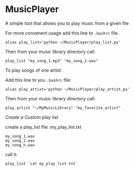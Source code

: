 # MusicPlayer
A simple tool that allows you to play music from a given file

For more convenent usage add this line to `.bashrc` file.

```
alias play_list='python ~/MusicPlayer/play_list.py'
```

Then from your music library directory call:

```
play_list "my_song_1.mp3" "my_song_2.wav"
```

To play songs of one artist:


Add this line to you `.bashrc` file:
```
alias play_artist='python ~/MusicPlayer/play_artist.py'
```

Then from your music library directory call:
```
play_artist "~/MyMusicLibrary" "my_favorite_artist"
``` 

*Create a Custom play list*

create a play_list file:
my_play_list.txt
```
my_song_1.wav
my_song_2.wav
my_song_n.wav
```

call it:
```
play_list `cat my_play_list.txt`
```